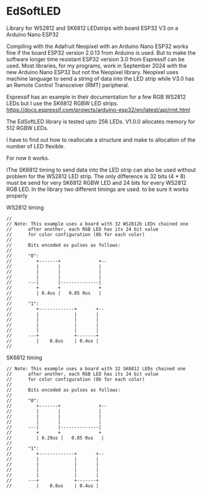 # EdSoftLED
Library for WS2812 and SK6812 LEDstrips with board ESP32 V3 on a Arduino Nano ESP32

Compiling with the Adafruit Neopixel with an Arduino Nano ESP32 works fine if the board ESP32 version 2.0.13 from Arduino is used.
But to make the software longer time resistant ESP32 version 3.0 from Espressif can be used.
Most libraries, for my programs, work in September 2024 with the new Arduino Nano ESP32 but not the Neopixel library.
Neopixel uses machine language to send a string of data into the LED strip while V3.0 has an Remote Control Transceiver (RMT) peripheral.

Espressif has an example in their documentation for a few RGB WS2812 LEDs but I use the SK6812 RGBW LED strips.<br>
https://docs.espressif.com/projects/arduino-esp32/en/latest/api/rmt.html

The EdSoftLED library is tested upto 256 LEDs. V1.0.0 allocates memory for 512 RGBW LEDs. 

I have to find out how to reallocate a structure and make to allocation of the number of LED flexible.

For now it works.

IThe SK6812 timing to send data into the LED strip can also be used without problem for the WS2812 LED strip. The only difference is 32 bits (4 * 8) must be send for very SK6812 RGBW LED and 24 bits for every WS2812 RGB LED.
In the library two different timings are used. to be sure it works properly 

WS2812 timing
```
//
// Note: This example uses a board with 32 WS2812b LEDs chained one
//      after another, each RGB LED has its 24 bit value
//      for color configuration (8b for each color)
//
//      Bits encoded as pulses as follows:
//
//      "0":
//         +-------+              +--
//         |       |              |
//         |       |              |
//         |       |              |
//      ---|       |--------------|
//         +       +              +
//         | 0.4us |   0.85 0us   |
//
//      "1":
//         +-------------+       +--
//         |             |       |
//         |             |       |
//         |             |       |
//         |             |       |
//      ---+             +-------+
//         |    0.8us    | 0.4us |
//
```

SK6812 timing
```
// Note: This example uses a board with 32 SK6812 LEDs chained one
//      after another, each RGB LED has its 24 bit value
//      for color configuration (8b for each color)
//
//      Bits encoded as pulses as follows:
//
//      "0":
//         +-------+              +--
//         |       |              |
//         |       |              |
//         |       |              |
//      ---|       |--------------|
//         +       +              +
//         | 0.29us |   0.85 0us   |
//
//      "1":
//         +-------------+       +--
//         |             |       |
//         |             |       |
//         |             |       |
//         |             |       |
//      ---+             +-------+
//         |    0.8us    | 0.4us |
```

